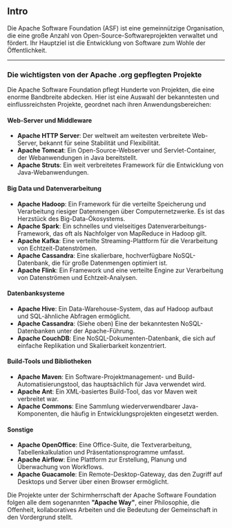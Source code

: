 ## Intro

Die Apache Software Foundation (ASF) ist eine gemeinnützige Organisation, die eine große Anzahl von Open-Source-Softwareprojekten verwaltet und fördert. Ihr Hauptziel ist die Entwicklung von Software zum Wohle der Öffentlichkeit.

---

### Die wichtigsten von der Apache .org gepflegten Projekte

Die Apache Software Foundation pflegt Hunderte von Projekten, die eine enorme Bandbreite abdecken. Hier ist eine Auswahl der bekanntesten und einflussreichsten Projekte, geordnet nach ihren Anwendungsbereichen:

#### Web-Server und Middleware
* **Apache HTTP Server**: Der weltweit am weitesten verbreitete Web-Server, bekannt für seine Stabilität und Flexibilität.
* **Apache Tomcat**: Ein Open-Source-Webserver und Servlet-Container, der Webanwendungen in Java bereitstellt.
* **Apache Struts**: Ein weit verbreitetes Framework für die Entwicklung von Java-Webanwendungen.

#### Big Data und Datenverarbeitung
* **Apache Hadoop**: Ein Framework für die verteilte Speicherung und Verarbeitung riesiger Datenmengen über Computernetzwerke. Es ist das Herzstück des Big-Data-Ökosystems.
* **Apache Spark**: Ein schnelles und vielseitiges Datenverarbeitungs-Framework, das oft als Nachfolger von MapReduce in Hadoop gilt.
* **Apache Kafka**: Eine verteilte Streaming-Plattform für die Verarbeitung von Echtzeit-Datenströmen.
* **Apache Cassandra**: Eine skalierbare, hochverfügbare NoSQL-Datenbank, die für große Datenmengen optimiert ist.
* **Apache Flink**: Ein Framework und eine verteilte Engine zur Verarbeitung von Datenströmen und Echtzeit-Analysen.

#### Datenbanksysteme
* **Apache Hive**: Ein Data-Warehouse-System, das auf Hadoop aufbaut und SQL-ähnliche Abfragen ermöglicht.
* **Apache Cassandra**: (Siehe oben) Eine der bekanntesten NoSQL-Datenbanken unter der Apache-Führung.
* **Apache CouchDB**: Eine NoSQL-Dokumenten-Datenbank, die sich auf einfache Replikation und Skalierbarkeit konzentriert.

#### Build-Tools und Bibliotheken
* **Apache Maven**: Ein Software-Projektmanagement- und Build-Automatisierungstool, das hauptsächlich für Java verwendet wird.
* **Apache Ant**: Ein XML-basiertes Build-Tool, das vor Maven weit verbreitet war.
* **Apache Commons**: Eine Sammlung wiederverwendbarer Java-Komponenten, die häufig in Entwicklungsprojekten eingesetzt werden.

#### Sonstige
* **Apache OpenOffice**: Eine Office-Suite, die Textverarbeitung, Tabellenkalkulation und Präsentationsprogramme umfasst.
* **Apache Airflow**: Eine Plattform zur Erstellung, Planung und Überwachung von Workflows.
* **Apache Guacamole**: Ein Remote-Desktop-Gateway, das den Zugriff auf Desktops und Server über einen Browser ermöglicht.

Die Projekte unter der Schirmherrschaft der Apache Software Foundation folgen alle dem sogenannten **"Apache Way"**, einer Philosophie, die Offenheit, kollaboratives Arbeiten und die Bedeutung der Gemeinschaft in den Vordergrund stellt.